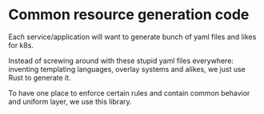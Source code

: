 # Common resource generation code

Each service/application will want to generate bunch of
yaml files and likes for k8s.

Instead of screwing around with these stupid yaml files
everywhere: inventing templating languages, overlay systems
and alikes, we just use Rust to generate it.

To have one place to enforce certain rules and contain
common behavior and uniform layer, we use this library.
